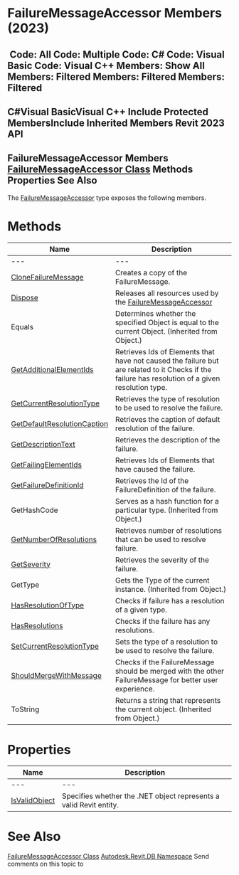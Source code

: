 # FailureMessageAccessor Members (2023)

﻿
 Code: All Code: Multiple Code: C# Code: Visual Basic Code: Visual C++  Members: Show All Members: Filtered Members: Filtered Members: Filtered   
---  
C#Visual BasicVisual C++
Include Protected MembersInclude Inherited Members
Revit 2023 API  
---  
FailureMessageAccessor Members  
[FailureMessageAccessor Class](753477d8-b720-97a0-26f5-439d49de418c.md "FailureMessageAccessor Class") Methods Properties See Also  
---  
The [FailureMessageAccessor](753477d8-b720-97a0-26f5-439d49de418c.md "FailureMessageAccessor Class") type exposes the following members.
# Methods
| Name | Description |
| --- | --- |
| --- | --- | --- |
| [CloneFailureMessage](4eca4b65-e0e4-dc70-19a9-4148814026f4.md "CloneFailureMessage Method") | Creates a copy of the FailureMessage. |
| [Dispose](b0273bec-b53c-0157-24fe-5c294189c168.md "Dispose Method") | Releases all resources used by the [FailureMessageAccessor](753477d8-b720-97a0-26f5-439d49de418c.md "FailureMessageAccessor Class") |
| Equals | Determines whether the specified Object is equal to the current Object. (Inherited from Object.) |
| [GetAdditionalElementIds](20ad291f-15af-2e22-7091-e6115c6dd84b.md "GetAdditionalElementIds Method") | Retrieves Ids of Elements that have not caused the failure but are related to it Checks if the failure has resolution of a given resolution type. |
| [GetCurrentResolutionType](b09b0b64-c5e5-0623-1145-4556f8926134.md "GetCurrentResolutionType Method") | Retrieves the type of resolution to be used to resolve the failure. |
| [GetDefaultResolutionCaption](b66d3508-c6d2-94c9-b89d-91105247e745.md "GetDefaultResolutionCaption Method") | Retrieves the caption of default resolution of the failure. |
| [GetDescriptionText](326be26e-4bdc-4338-20a3-c87b3827143f.md "GetDescriptionText Method") | Retrieves the description of the failure. |
| [GetFailingElementIds](3f01f592-4d76-4347-23d9-31becc3c54c0.md "GetFailingElementIds Method") | Retrieves Ids of Elements that have caused the failure. |
| [GetFailureDefinitionId](fd22e6c5-1482-2568-6a66-0187aafd756c.md "GetFailureDefinitionId Method") | Retrieves the Id of the FailureDefinition of the failure. |
| GetHashCode | Serves as a hash function for a particular type.  (Inherited from Object.) |
| [GetNumberOfResolutions](9a71ec91-78de-6cd4-f99d-7960eba77652.md "GetNumberOfResolutions Method") | Retrieves number of resolutions that can be used to resolve failure. |
| [GetSeverity](4fd77545-91d7-3ef4-20ca-2f78b917a319.md "GetSeverity Method") | Retrieves the severity of the failure. |
| GetType | Gets the Type of the current instance. (Inherited from Object.) |
| [HasResolutionOfType](16a4653e-b496-c0b6-022c-543c15f689ef.md "HasResolutionOfType Method") | Checks if failure has a resolution of a given type. |
| [HasResolutions](cb368459-35e1-783e-1048-9b206e4511a3.md "HasResolutions Method") | Checks if the failure has any resolutions. |
| [SetCurrentResolutionType](079ec918-e752-32e4-e776-79aaa0f33fad.md "SetCurrentResolutionType Method") | Sets the type of a resolution to be used to resolve the failure. |
| [ShouldMergeWithMessage](2c2d65d6-b025-2c62-c83b-dbe94f0835f1.md "ShouldMergeWithMessage Method") | Checks if the FailureMessage should be merged with the other FailureMessage for better user experience. |
| ToString | Returns a string that represents the current object. (Inherited from Object.) |

# Properties
| Name | Description |
| --- | --- |
| --- | --- | --- |
| [IsValidObject](22d4b01e-2758-3a77-cafd-73448282f2d9.md "IsValidObject Property") | Specifies whether the .NET object represents a valid Revit entity. |

# See Also
[FailureMessageAccessor Class](753477d8-b720-97a0-26f5-439d49de418c.md "FailureMessageAccessor Class")
[Autodesk.Revit.DB Namespace](87546ba7-461b-c646-cbb1-2cb8f5bff8b2.md "Autodesk.Revit.DB Namespace")
Send comments on this topic to 